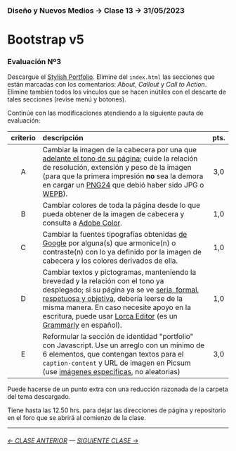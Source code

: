### Diseño y Nuevos Medios → Clase 13 → 31/05/2023

# Bootstrap v5

### Evaluación Nº3

Descargue el [Stylish Portfolio](https://startbootstrap.com/theme/stylish-portfolio). Elimine del `index.html` las secciones que están marcadas con los comentarios: *About*, *Callout* y *Call to Action*. Elimine también todos los vínculos que se hacen inútiles con el descarte de tales secciones (revise menú y botones).

Continúe con las modificaciones atendiendo a la siguiente pauta de evaluación:

| criterio | descripción             | pts. |
|:----:|:----------------------------|:----:|
| A    | Cambiar la imagen de la cabecera por una que [adelante el tono de su página](https://www.youtube.com/watch?v=X0FG0jCqLYQ); cuide la relación de resolución, extensión y peso de la imagen (para que la primera impresión **no** sea la demora en cargar un [PNG24](https://helpx.adobe.com/cl/photoshop-elements/using/optimizing-images-png-24-format.html) que debió haber sido JPG o [WEPB](https://imagen.online-convert.com/es/convertir-a-webp)). | 3,0 |
| B    | Cambiar colores de toda la página desde lo que pueda obtener de la imagen de cabecera y consulta a [Adobe Color](https://color.adobe.com/es/create/image). |  1,0 |
| C    | Cambiar la fuentes tipografías obtenidas [de Google](https://fonts.google.com/) por alguna(s) que armonice(n) o contraste(n) con lo ya definido por la imagen de cabecera y los colores derivados de ella. |  1,0 |
| D    | Cambiar textos y pictogramas, manteniendo la brevedad y la relación con el tono ya desplegado; si su página ya se ve [seria, formal, respetuosa y objetiva](https://www.nngroup.com/articles/tone-of-voice-dimensions/), debería leerse de la misma manera. En caso necesite apoyo en la escritura, puede usar [Lorca Editor](https://lorcaeditor.com/) (es un [Grammarly](https://www.grammarly.com/) en español). |  1,0 |
| E    | Reformular la sección de identidad "portfolio" con Javascript. Use un arreglo con un mínimo de 6 elementos, que contengan textos para el `caption-content` y URL de imagen en Picsum (use [imágenes específicas](https://picsum.photos/images), no aleatorias)  |  3,0 |

Puede hacerse de un punto extra con una reducción razonada de la carpeta del tema descargado.

Tiene hasta las 12.50 hrs. para dejar las direcciones de página y repositorio en el foro que se abrirá al comienzo de la clase.

- - - - - - - 

###### [← CLASE ANTERIOR](https://github.com/profesorfaco/dno037-2023/tree/main/clase-12) — [SIGUIENTE CLASE →](https://github.com/profesorfaco/dno037-2023/tree/main/clase-14)
